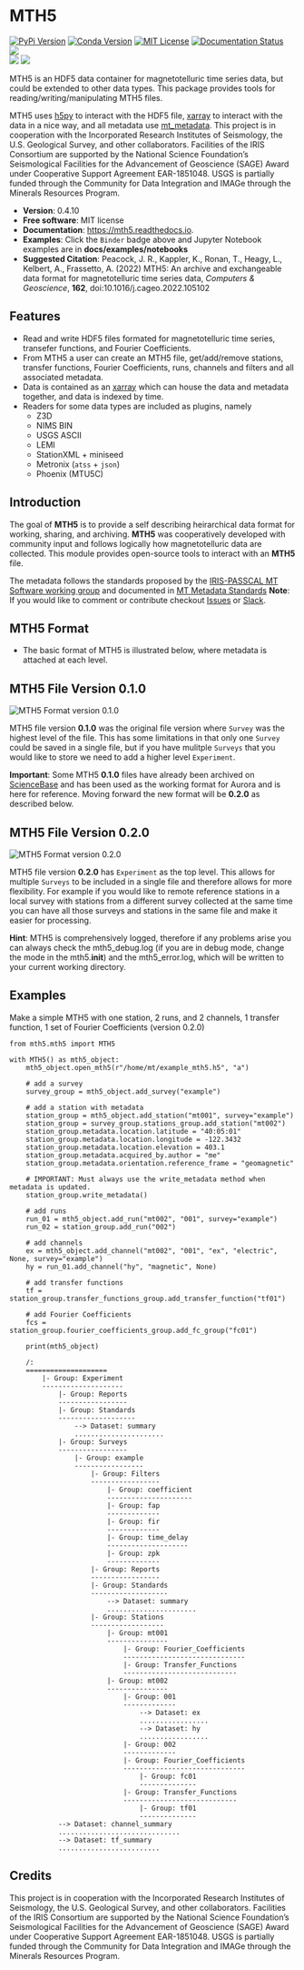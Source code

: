 MTH5
====

[![PyPi Version](https://img.shields.io/pypi/v/mth5.svg)](https://pypi.python.org/pypi/mth5)
[![Conda Version](https://img.shields.io/conda/v/conda-forge/mth5.svg)](https://anaconda.org/conda-forge/mth5)
[![MIT License](https://img.shields.io/badge/License-MIT-yellow.svg)](https://code.chs.usgs.gov/jpeacock/mth5/-/new/master/LICENSE)
[![Documentation Status](https://readthedocs.org/projects/mth5/badge/?version=latest)](https://mth5.readthedocs.io/en/latest/?badge=latest)		
[![](https://codecov.io/gh/kujaku11/mth5/branch/master/graph/badge.svg?token=XU5QSRM1ZO)](https://codecov.io/gh/kujaku11/mth5)\
[![](https://zenodo.org/badge/283883448.svg)](https://zenodo.org/badge/latestdoi/283883448)
[![](https://mybinder.org/badge_logo.svg)](https://mybinder.org/v2/gh/kujaku11/mth5/master)

MTH5 is an HDF5 data container for magnetotelluric time series data, but could be extended to other data types.  This package provides tools for reading/writing/manipulating MTH5 files.

MTH5 uses [h5py](https://www.h5py.org/) to interact with the HDF5 file, [xarray](http://xarray.pydata.org/en/stable/) to interact with the data in a nice way, and all metadata use [mt_metadata](https://github.com/kujaku11/mt_metadata). 
This project is in cooperation with the Incorporated Research Institutes of Seismology, the U.S. Geological Survey, and other collaborators.  Facilities of the IRIS Consortium are supported by the National Science Foundation’s Seismological Facilities for the Advancement of Geoscience (SAGE) Award under Cooperative Support Agreement EAR-1851048.  USGS is partially funded through the Community for Data Integration and IMAGe through the Minerals Resources Program.  


* **Version**: 0.4.10
* **Free software**: MIT license
* **Documentation**: https://mth5.readthedocs.io.
* **Examples**: Click the `Binder` badge above and Jupyter Notebook examples are in **docs/examples/notebooks**
* **Suggested Citation**: Peacock, J. R., Kappler, K., Ronan, T., Heagy, L.,  Kelbert, A., Frassetto, A. (2022) MTH5: An archive and exchangeable data format for magnetotelluric time series data, *Computers & Geoscience*, **162**, doi:10.1016/j.cageo.2022.105102


Features
--------

* Read and write HDF5 files formated for magnetotelluric time series, transefer functions, and Fourier Coefficients.
* From MTH5 a user can create an MTH5 file, get/add/remove stations, transfer functions, Fourier Coefficients, runs, channels and filters and all associated metadata.
* Data is contained as an [xarray](http://xarray.pydata.org/en/stable/index.html) which can house the data and metadata together, and data is indexed by time.
* Readers for some data types are included as plugins, namely
    - Z3D
    - NIMS BIN
    - USGS ASCII
    - LEMI
    - StationXML + miniseed
    - Metronix (`atss` + `json`)
    - Phoenix (MTU5C)

Introduction
-------------

The goal of **MTH5** is to provide a self describing heirarchical data format for working, sharing, and archiving.  **MTH5** was cooperatively developed with community input and follows logically how magnetotelluric data are collected.  This module provides open-source tools to interact with an **MTH5** file.  


The metadata follows the standards proposed by the [IRIS-PASSCAL MT Software working group](https://www.iris.edu/hq/about_iris/governance/mt_soft) and
documented in [MT Metadata Standards](https://doi.org/10.5066/P9AXGKEV)
**Note**: If you would like to comment or contribute checkout [Issues](https://github.com/kujaku11/mth5/issues) or [Slack](simpeg.slack.com).   

MTH5 Format
-----------

-  The basic format of MTH5 is illustrated below, where metadata is attached at each level.

MTH5 File Version 0.1.0
------------------------

![MTH5 Format version 0.1.0](docs/source/images/example_mt_file_structure.svg)

   
MTH5 file version **0.1.0** was the original file version where `Survey` was the highest level of the file.  This has some limitations in that only one `Survey` could be saved in a single file, but if you have mulitple `Surveys` that you would like to store we need to add a higher level `Experiment`.  

**Important**: Some MTH5 **0.1.0** files have already been archived on [ScienceBase](https://www.sciencebase.gov/catalog/) and has been used as the working format for Aurora and is here for reference.  Moving forward the new format will be **0.2.0** as described below.
   
   
MTH5 File Version 0.2.0
-------------------------
   
![MTH5 Format version 0.2.0](docs/source/images/example_mt_file_structure_v2.svg)

   
MTH5 file version **0.2.0** has `Experiment` as the top level.  This allows for multiple `Surveys` to be included in a single file and therefore allows for more flexibility.  For example if you would like to remote reference stations in a local survey with stations from a different survey collected at the same time you can have all those surveys and stations in the same file and make it easier for processing.

**Hint**: MTH5 is comprehensively logged, therefore if any problems arise you can always check the mth5_debug.log (if you are in debug mode, change the mode in the mth5.__init__) and the mth5_error.log, which will be written to your current working directory.

Examples
-----------

Make a simple MTH5 with one station, 2 runs, and 2 channels, 1 transfer function, 1 set of Fourier Coefficients (version 0.2.0)

```
from mth5.mth5 import MTH5

with MTH5() as mth5_object:
    mth5_object.open_mth5(r"/home/mt/example_mth5.h5", "a")

    # add a survey
    survey_group = mth5_object.add_survey("example")

    # add a station with metadata
    station_group = mth5_object.add_station("mt001", survey="example")
    station_group = survey_group.stations_group.add_station("mt002")
    station_group.metadata.location.latitude = "40:05:01"
    station_group.metadata.location.longitude = -122.3432
    station_group.metadata.location.elevation = 403.1
    station_group.metadata.acquired_by.author = "me"
    station_group.metadata.orientation.reference_frame = "geomagnetic"

    # IMPORTANT: Must always use the write_metadata method when metadata is updated.
    station_group.write_metadata()

    # add runs
    run_01 = mth5_object.add_run("mt002", "001", survey="example")
    run_02 = station_group.add_run("002")

    # add channels
    ex = mth5_object.add_channel("mt002", "001", "ex", "electric", None, survey="example")
    hy = run_01.add_channel("hy", "magnetic", None)
    
    # add transfer functions
    tf = station_group.transfer_functions_group.add_transfer_function("tf01")
    
    # add Fourier Coefficients
    fcs = station_group.fourier_coefficients_group.add_fc_group("fc01")

    print(mth5_object)

    /:
    ====================
        |- Group: Experiment
        --------------------
            |- Group: Reports
            -----------------
            |- Group: Standards
            -------------------
                --> Dataset: summary
                ......................
            |- Group: Surveys
            -----------------
                |- Group: example
                -----------------
                    |- Group: Filters
                    -----------------
                        |- Group: coefficient
                        ---------------------
                        |- Group: fap
                        -------------
                        |- Group: fir
                        -------------
                        |- Group: time_delay
                        --------------------
                        |- Group: zpk
                        -------------
                    |- Group: Reports
                    -----------------
                    |- Group: Standards
                    -------------------
                        --> Dataset: summary
                        ......................
                    |- Group: Stations
                    ------------------
                        |- Group: mt001
                        ---------------
                            |- Group: Fourier_Coefficients
                            ------------------------------
                            |- Group: Transfer_Functions
                            ----------------------------
                        |- Group: mt002
                        ---------------
                            |- Group: 001
                            -------------
                                --> Dataset: ex
                                .................
                                --> Dataset: hy
                                .................
                            |- Group: 002
                            -------------
                            |- Group: Fourier_Coefficients
                            ------------------------------
                                |- Group: fc01
                                --------------
                            |- Group: Transfer_Functions
                            ----------------------------
                                |- Group: tf01
                                --------------
            --> Dataset: channel_summary
            ..............................
            --> Dataset: tf_summary
            .........................
```

Credits
-------

This project is in cooperation with the Incorporated Research Institutes of Seismology, the U.S. Geological Survey, and other collaborators.  Facilities of the IRIS Consortium are supported by the National Science Foundation’s Seismological Facilities for the Advancement of Geoscience (SAGE) Award under Cooperative Support Agreement EAR-1851048.  USGS is partially funded through the Community for Data Integration and IMAGe through the Minerals Resources Program. 
